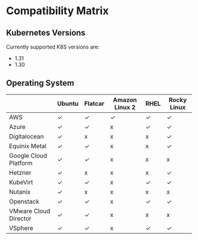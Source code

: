 # Compatibility Matrix

## Kubernetes Versions

Currently supported K8S versions are:

- 1.31
- 1.30

## Operating System

|   | Ubuntu | Flatcar | Amazon Linux 2 | RHEL | Rocky Linux |
|---|---|---|---|---|---|
| AWS | ✓ | ✓ | ✓ | ✓ | ✓ |
| Azure | ✓ | ✓ | x | ✓ | ✓ |
| Digitalocean  | ✓ | x | x | x | ✓ |
| Equinix Metal  | ✓ | ✓ | x | x | ✓ |
| Google Cloud Platform | ✓ | ✓ | x | x | x |
| Hetzner | ✓ | x | x | x | ✓ |
| KubeVirt | ✓ | ✓ | x | ✓ | ✓ |
| Nutanix | ✓ | x | x | x | x |
| Openstack | ✓ | ✓ | x | ✓ | ✓ |
| VMware Cloud Director | ✓ | ✓ | x | x | x |
| VSphere | ✓ | ✓ | x | ✓ | ✓ |

